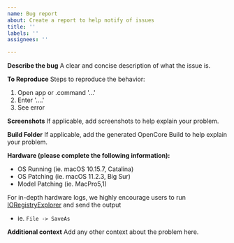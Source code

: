 ```yaml
---
name: Bug report
about: Create a report to help notify of issues
title: ''
labels: ''
assignees: ''

---
```


**Describe the bug**
A clear and concise description of what the issue is. 

**To Reproduce**
Steps to reproduce the behavior:
1. Open app or .command '...'
2. Enter '....'
3. See error

**Screenshots**
If applicable, add screenshots to help explain your problem.

**Build Folder**
If applicable, add the generated OpenCore Build to help explain your problem.

**Hardware (please complete the following information):**
 - OS Running (ie. macOS 10.15.7, Catalina)
 - OS Patching (ie. macOS 11.2.3, Big Sur)
 - Model Patching (ie. MacPro5,1)

For in-depth hardware logs, we highly encourage users to run [IORegistryExplorer](https://github.com/khronokernel/IORegistryClone/blob/master/ioreg-210.zip?raw=true) and send the output
* ie. `File -> SaveAs`

**Additional context**
Add any other context about the problem here.
